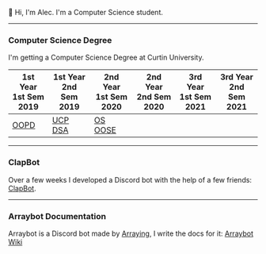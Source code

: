 👋 Hi, I'm Alec. I'm a Computer Science student.

___

### Computer Science Degree

I'm getting a Computer Science Degree at Curtin University.

1st Year <br> 1st Sem <br> 2019 | 1st Year <br> 2nd Sem <br> 2019 | 2nd Year <br> 1st Sem <br> 2020 | 2nd Year <br> 2nd Sem <br> 2020 | 3rd Year <br> 1st Sem <br> 2021 | 3rd Year <br> 2nd Sem <br> 2021  
--- | --- | --- | --- | --- | --- |
[OOPD](https://github.com/Alecadabra/OOPD) | [UCP](https://github.com/Alecadabra/UCP)<br>[DSA](https://github.com/Alecadabra/DSA) | [OS](https://github.com/Alecadabra/OS)<br>[OOSE](https://github.com/Alecadabra/OOSE)

___

### ClapBot

Over a few weeks I developed a Discord bot with the help of a few friends: [ClapBot](https://github.com/ClapBotCo/ClapBot).

___

### Arraybot Documentation

Arraybot is a Discord bot made by [Arraying](https://github.com/Arraying), I write the docs for it: [Arraybot Wiki](https://github.com/Arraying/Arraybot/wiki)
